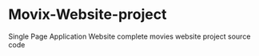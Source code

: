 # Movix-Website-project
Single Page Application Website
complete movies website project source code
